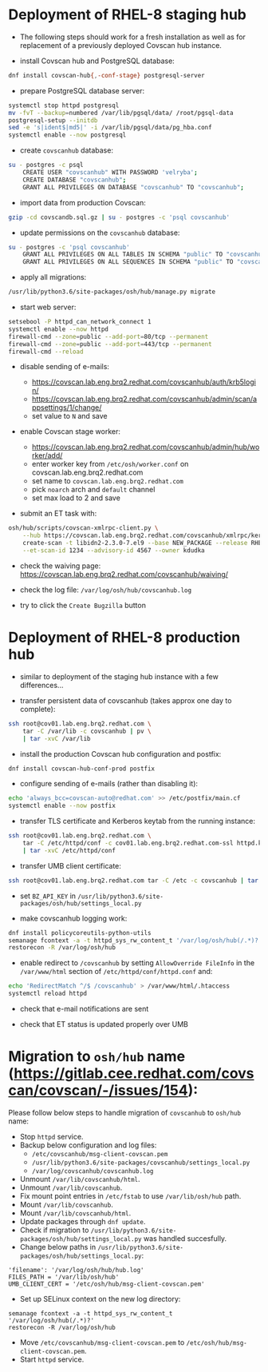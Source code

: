# Deployment of RHEL-8 staging hub

- The following steps should work for a fresh installation as well as
  for replacement of a previously deployed Covscan hub instance.

- install Covscan hub and PostgreSQL database:
```sh
dnf install covscan-hub{,-conf-stage} postgresql-server
```

- prepare PostgreSQL database server:
```sh
systemctl stop httpd postgresql
mv -fvT --backup=numbered /var/lib/pgsql/data/ /root/pgsql-data
postgresql-setup --initdb
sed -e 's|ident$|md5|' -i /var/lib/pgsql/data/pg_hba.conf
systemctl enable --now postgresql
```

- create `covscanhub` database:
```sh
su - postgres -c psql
    CREATE USER "covscanhub" WITH PASSWORD 'velryba';
    CREATE DATABASE "covscanhub";
    GRANT ALL PRIVILEGES ON DATABASE "covscanhub" TO "covscanhub";
```

- import data from production Covscan:
```sh
gzip -cd covscandb.sql.gz | su - postgres -c 'psql covscanhub'
```

- update permissions on the `covscanhub` database:
```sh
su - postgres -c 'psql covscanhub'
    GRANT ALL PRIVILEGES ON ALL TABLES IN SCHEMA "public" TO "covscanhub";
    GRANT ALL PRIVILEGES ON ALL SEQUENCES IN SCHEMA "public" TO "covscanhub";
```

- apply all migrations:
```sh
/usr/lib/python3.6/site-packages/osh/hub/manage.py migrate
```

- start web server:
```sh
setsebool -P httpd_can_network_connect 1
systemctl enable --now httpd
firewall-cmd --zone=public --add-port=80/tcp --permanent
firewall-cmd --zone=public --add-port=443/tcp --permanent
firewall-cmd --reload
```

- disable sending of e-mails:
    - https://covscan.lab.eng.brq2.redhat.com/covscanhub/auth/krb5login/
    - https://covscan.lab.eng.brq2.redhat.com/covscanhub/admin/scan/appsettings/1/change/
    - set value to `N` and save

- enable Covscan stage worker:
    - https://covscan.lab.eng.brq2.redhat.com/covscanhub/admin/hub/worker/add/
    - enter worker key from `/etc/osh/worker.conf` on covscan.lab.eng.brq2.redhat.com
    - set name to `covscan.lab.eng.brq2.redhat.com`
    - pick `noarch` arch and `default` channel
    - set max load to 2 and save

- submit an ET task with:
```sh
osh/hub/scripts/covscan-xmlrpc-client.py \
    --hub https://covscan.lab.eng.brq2.redhat.com/covscanhub/xmlrpc/kerbauth/ \
    create-scan -t libidn2-2.3.0-7.el9 --base NEW_PACKAGE --release RHEL-9.0.0 \
    --et-scan-id 1234 --advisory-id 4567 --owner kdudka
```

- check the waiving page: https://covscan.lab.eng.brq2.redhat.com/covscanhub/waiving/

- check the log file: `/var/log/osh/hub/covscanhub.log`

- try to click the `Create Bugzilla` button


# Deployment of RHEL-8 production hub

- similar to deployment of the staging hub instance with a few differences...

- transfer persistent data of covscanhub (takes approx one day to complete):
```sh
ssh root@cov01.lab.eng.brq2.redhat.com \
    tar -C /var/lib -c covscanhub | pv \
    | tar -xvC /var/lib
```

- install the production Covscan hub configuration and postfix:
```sh
dnf install covscan-hub-conf-prod postfix
```

- configure sending of e-mails (rather than disabling it):
```sh
echo 'always_bcc=covscan-auto@redhat.com' >> /etc/postfix/main.cf
systemctl enable --now postfix
```

- transfer TLS certificate and Kerberos keytab from the running instance:
```sh
ssh root@cov01.lab.eng.brq2.redhat.com \
    tar -C /etc/httpd/conf -c cov01.lab.eng.brq2.redhat.com-ssl httpd.keytab \
    | tar -xvC /etc/httpd/conf
```

- transfer UMB client certificate:
```sh
ssh root@cov01.lab.eng.brq2.redhat.com tar -C /etc -c covscanhub | tar -xvC /etc
```

- set `BZ_API_KEY` in `/usr/lib/python3.6/site-packages/osh/hub/settings_local.py`

- make covscanhub logging work:
```sh
dnf install policycoreutils-python-utils
semanage fcontext -a -t httpd_sys_rw_content_t '/var/log/osh/hub(/.*)?'
restorecon -R /var/log/osh/hub
```

- enable redirect to `/covscanhub` by setting `AllowOverride FileInfo`
  in the `/var/www/html` section of `/etc/httpd/conf/httpd.conf` and:
```sh
echo 'RedirectMatch ^/$ /covscanhub' > /var/www/html/.htaccess
systemctl reload httpd
```

- check that e-mail notifications are sent

- check that ET status is updated properly over UMB

# Migration to `osh/hub` name (https://gitlab.cee.redhat.com/covscan/covscan/-/issues/154):

Please follow below steps to handle migration of `covscanhub` to `osh/hub` name:

- Stop `httpd` service.
- Backup below configuration and log files:
    - `/etc/covscanhub/msg-client-covscan.pem`
    - `/usr/lib/python3.6/site-packages/covscanhub/settings_local.py`
    - `/var/log/covscanhub/covscanhub.log`
- Unmount `/var/lib/covscanhub/html`.
- Unmount `/var/lib/covscanhub`.
- Fix mount point entries in `/etc/fstab` to use `/var/lib/osh/hub` path.
- Mount `/var/lib/covscanhub`.
- Mount `/var/lib/covscanhub/html`.
- Update packages through `dnf update`.
- Check if migration to `/usr/lib/python3.6/site-packages/osh/hub/settings_local.py` was handled succesfully.
- Change below paths in `/usr/lib/python3.6/site-packages/osh/hub/settings_local.py`:
```
'filename': '/var/log/osh/hub/hub.log'
FILES_PATH = '/var/lib/osh/hub'
UMB_CLIENT_CERT = '/etc/osh/hub/msg-client-covscan.pem'
```
- Set up SELinux context on the new log directory:
```
semanage fcontext -a -t httpd_sys_rw_content_t '/var/log/osh/hub(/.*)?'
restorecon -R /var/log/osh/hub
```
- Move `/etc/covscanhub/msg-client-covscan.pem` to `/etc/osh/hub/msg-client-covscan.pem`.
- Start `httpd` service.
